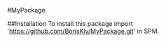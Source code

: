 #MyPackage

##Installation 
To install this package import 'https://github.com/BorisKly/MyPackage.git' in SPM.
